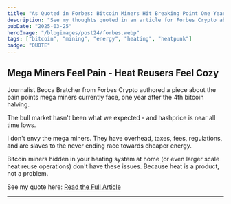 ```yaml
---
title: "As Quoted in Forbes: Bitcoin Miners Hit Breaking Point One Year After Halving"
description: "See my thoughts quoted in an article for Forbes Crypto about bitcoin mining heat reuse."
pubDate: "2025-03-25"
heroImage: "/blogimages/post24/forbes.webp"
tags: ["bitcoin", "mining", "energy", "heating", "heatpunk"]
badge: "QUOTE"
---
```


## Mega Miners Feel Pain - Heat Reusers Feel Cozy

Journalist Becca Bratcher from Forbes Crypto authored a piece about the pain points mega miners currently face, one year after the 4th bitcoin halving.

The bull market hasn't been what we expected - and hashprice is near all time lows.

I don't envy the mega miners. They have overhead, taxes, fees, regulations, and are slaves to the never ending race towards cheaper energy.

Bitcoin miners hidden in your heating system at home (or even larger scale heat reuse operations) don't have these issues. Because heat is a product, not a problem.

See my quote here: [Read the Full Article](https://www.forbes.com/sites/beccabratcher/2025/03/25/bitcoin-miners-hit-breaking-point-one-year-after-halving/)

--- 
